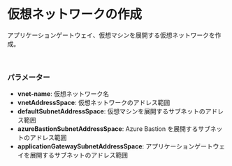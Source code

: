# 仮想ネットワークの作成

アプリケーションゲートウェイ、仮想マシンを展開する仮想ネットワークを作成。

<br />

### パラメーター
- **vnet-name**: 仮想ネットワーク名
- **vnetAddressSpace**: 仮想ネットワークのアドレス範囲
- **defaultSubnetAddressSpace**: 仮想マシンを展開するサブネットのアドレス範囲
- **azureBastionSubnetAddressSpace**: Azure Bastion を展開するサブネットのアドレス範囲
- **applicationGatewaySubnetAddressSpace**: アプリケーションゲートウェイを展開するサブネットのアドレス範囲

<br />